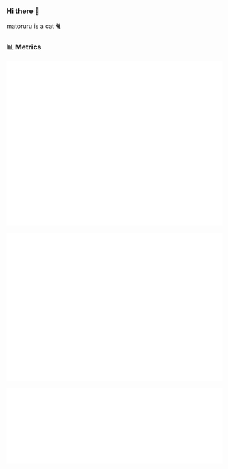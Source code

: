 ### Hi there 👋

matoruru is a cat 🐈

### 📊 Metrics

![](https://raw.githubusercontent.com/matoruru/matoruru/main/github-metrics.svg)

![](https://raw.githubusercontent.com/matoruru/matoruru/main/metrics.plugin.isocalendar.fullyear.svg)

![](https://raw.githubusercontent.com/matoruru/matoruru/main/metrics.plugin.languages.details.svg)

<!--
**matoruru/matoruru** is a ✨ _special_ ✨ repository because its `README.md` (this file) appears on your GitHub profile.

Here are some ideas to get you started:

- 🔭 I’m currently working on ...
- 🌱 I’m currently learning ...
- 👯 I’m looking to collaborate on ...
- 🤔 I’m looking for help with ...
- 💬 Ask me about ...
- 📫 How to reach me: ...
- 😄 Pronouns: ...
- ⚡ Fun fact: ...
-->
